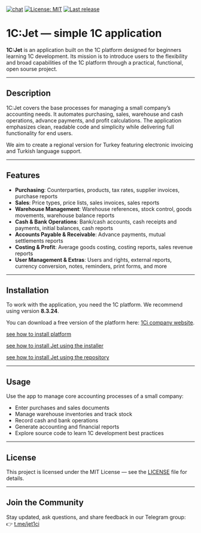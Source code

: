 [![chat](https://img.shields.io/badge/chat-telegram-blue?logo=telegram)](https://t.me/jet1ci)
[![License: MIT](https://img.shields.io/badge/license-MIT-green.svg)](https://github.com/1Ci-Company/test12135436574/blob/main/LICENSE)
[![Last release](https://img.shields.io/github/v/release/1Ci-Company/test12135436574?include_prereleases)](https://github.com/1Ci-Company/Jet/releases)


# 1C:Jet — simple 1C application

**1C:Jet** is an application built on the 1C platform designed for beginners learning 1C development. Its mission is to introduce users to the flexibility and broad capabilities of the 1C platform through a practical, functional, open sourse project.

---

## Description

1C:Jet covers the base processes for managing a small company’s accounting needs. It automates purchasing, sales, warehouse and cash operations, advance payments, and profit calculations. The application emphasizes clean, readable code and simplicity while delivering full functionality for end users.

We aim to create a regional version for Turkey featuring electronic invoicing and Turkish language support.

---

## Features

- **Purchasing**: Counterparties, products, tax rates, supplier invoices, purchase reports  
- **Sales**: Price types, price lists, sales invoices, sales reports  
- **Warehouse Management**: Warehouse references, stock control, goods movements, warehouse balance reports  
- **Cash & Bank Operations**: Bank/cash accounts, cash receipts and payments, initial balances, cash reports  
- **Accounts Payable & Receivable**: Advance payments, mutual settlements reports  
- **Costing & Profit**: Average goods costing, costing reports, sales revenue reports  
- **User Management & Extras**: Users and rights, external reports, currency conversion, notes, reminders, print forms, and more  

---

## Installation

To work with the application, you need the 1C platform. We recommend using version **8.3.24**.

You can download a free version of the platform here: [1Ci company website](https://my.1ci.com/).

[see how to install platform](https://github.com/1Ci-Company/Jet/wiki/platform-installation)

[see how to install Jet using the installer](https://github.com/1Ci-Company/Jet/wiki/jet-installation-release)

[see how to install Jet using the repository](https://github.com/1Ci-Company/Jet/wiki/jet-installation-repository)

---

## Usage

Use the app to manage core accounting processes of a small company:

- Enter purchases and sales documents  
- Manage warehouse inventories and track stock  
- Record cash and bank operations  
- Generate accounting and financial reports  
- Explore source code to learn 1C development best practices

---

## License

This project is licensed under the MIT License — see the [LICENSE](https://github.com/1Ci-Company/Jet/blob/develop/LICENSE) file for details.

---

## Join the Community

Stay updated, ask questions, and share feedback in our Telegram group:  
👉 [t.me/jet1ci](https://t.me/jet1ci)
